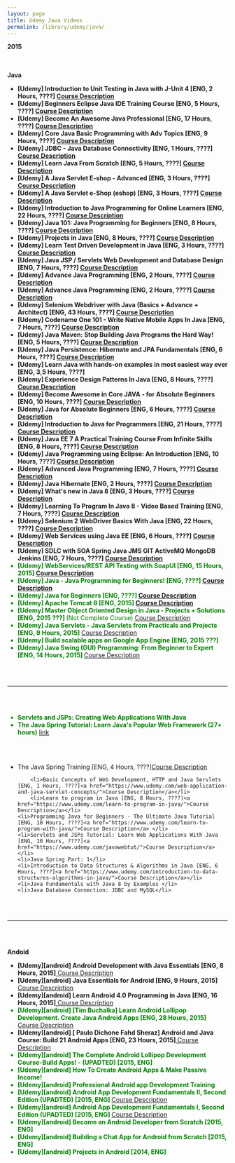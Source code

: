 ```yaml
---
layout: page
title: Udemy Java Videos
permalink: /library/udemy/java/
---
```


<strong>2015</strong>

<br/><br/>
<strong>Java</strong>

<ul>
<li><strong>[Udemy] Introduction to Unit Testing in Java with J-Unit 4 [ENG, 2 Hours, ????] <a href="https://www.udemy.com/introduction-to-unit-testing-java/">Course Description</a></strong></li>
<li><strong>[Udemy] Beginners Eclipse Java IDE Training Course [ENG, 5 Hours, ????] <a href="https://www.udemy.com/beginners-eclipse-java-ide-training-course/">Course Description</a></strong></li>
<li><strong>[Udemy] Become An Awesome Java Professional [ENG, 17 Hours, ????] <a href="https://www.udemy.com/java-programming-wizard/">Course Description</a></strong></li>
<li><strong>[Udemy] Core Java Basic Programming with Adv Topics [ENG, 9 Hours, ????] <a href="https://www.udemy.com/core-java-basic-programming-with-adv-topics/">Course Description</a></strong></li>
<li><strong>[Udemy] JDBC - Java Database Connectivity [ENG, 1 Hours, ????] <a href="https://www.udemy.com/jdbc-java-database-connectivity/">Course Description</a></strong></li>
<li><strong>[Udemy] Learn Java From Scratch [ENG, 5 Hours, ????] <a href="https://www.udemy.com/learnjava/">Course Description</a></strong></li>

<li><strong>[Udemy] A Java Servlet E-shop - Advanced [ENG, 3 Hours, ????] <a href="https://www.udemy.com/a-java-servlet-e-shop-advanced/">Course Description</a></strong></li>

<li><strong>[Udemy] A Java Servlet e-Shop (eshop) [ENG, 3 Hours, ????] <a href="https://www.udemy.com/servlet-eshop/">Course Description</a></strong></li>
<li><strong>[Udemy] Introduction to Java Programming for Online Learners [ENG, 22 Hours, ????] <a href="https://www.udemy.com/learning-to-program-in-java-a-supplement-for-online-academic-learners/">Course Description</a></strong></li>
<li><strong>[Udemy] Java 101: Java Programming for Beginners [ENG, 8 Hours, ????] <a href="https://www.udemy.com/java-programming-for-beginners/">Course Description</a></strong></li>
<li><strong>[Udemy] Projects in Java [ENG, 8 Hours, ????] <a href="https://www.udemy.com/learn-java-by-building-projects/">Course Description</a></strong></li>
<li><strong>[Udemy] Learn Test Driven Development in Java [ENG, 3 Hours, ????] <a href="https://www.udemy.com/learn-test-driven-development-in-java/">Course Description</a></strong></li>
<li><strong>[Udemy] Java JSP / Servlets Web Development and Database Design [ENG, 7 Hours, ????] <a href="https://www.udemy.com/java-web-developmen-with-real-world-development-flow/">Course Description</a></strong></li>
<li><strong>[Udemy] Advance Java Programming [ENG, 2 Hours, ????] <a href="https://www.udemy.com/advance-java-programming/">Course Description</a></strong></li>
<li><strong>[Udemy] Advance Java Programming [ENG, 2 Hours, ????] <a href="https://www.udemy.com/advance-java-programming/">Course Description</a></strong></li>
<li><strong>[Udemy] Selenium Webdriver with Java (Basics + Advance + Architect) [ENG, 43 Hours, ????] <a href="https://www.udemy.com/selenium-tutorials/">Course Description</a></strong></li>
<li><strong>[Udemy] Codename One 101 - Write Native Mobile Apps In Java [ENG, 7 Hours, ????] <a href="https://www.udemy.com/codenameone101/">Course Description</a></strong></li>
<li><strong>[Udemy] Java Maven: Stop Building Java Programs the Hard Way! [ENG, 5 Hours, ????] <a href="https://www.udemy.com/apachemaven/">Course Description</a></strong></li>
<li><strong>[Udemy] Java Persistence: Hibernate and JPA Fundamentals [ENG, 6 Hours, ????] <a href="https://www.udemy.com/hibernate-and-jpa-fundamentals/">Course Description</a></strong></li>
<li><strong>[Udemy] 
Learn Java with hands-on examples in most easiest way ever [ENG, 3,5 Hours, ????] </strong></li>
<li><strong>[Udemy] Experience Design Patterns In Java [ENG, 8 Hours, ????] <a href="https://www.udemy.com/experience-design-patterns/">Course Description</a></strong></li>
<li><strong>[Udemy] Become Awesome in Core JAVA - for Absolute Beginners [ENG, 10 Hours, ????] <a href="https://www.udemy.com/core-java-for-absolute-beginners/">Course Description</a></strong></li>
<li><strong>[Udemy] Java for Absolute Beginners [ENG, 6 Hours, ????] <a href="https://www.udemy.com/learn-java-programming-the-basics/">Course Description</a></strong></li>
<li><strong>[Udemy] Introduction to Java for Programmers [ENG, 21 Hours, ????] <a href="https://www.udemy.com/introduction-to-java-programming/">Course Description</a></strong></li>
<li><strong>[Udemy] Java EE 7 A Practical Training Course From Infinite Skills [ENG, 8 Hours, ????] <a href="https://www.udemy.com/java-ee-7/">Course Description</a></strong></li>
<li><strong>[Udemy] Java Programming using Eclipse: An Introduction [ENG, 10 Hours, ????] <a href="https://www.udemy.com/programming-java/">Course Description</a></strong></li>
<li><strong>[Udemy] Advanced Java Programming [ENG, 7 Hours, ????] <a href="https://www.udemy.com/mcprogramming-advanced-java/">Course Description</a></strong></li>
<li><strong>[Udemy] Java Hibernate [ENG, 2 Hours, ????] <a href="https://www.udemy.com/java-hibernate-java/">Course Description</a></strong></li>
<li><strong>[Udemy] What's new in Java 8 [ENG, 3 Hours, ????] <a href="https://www.udemy.com/whats-new-in-java-8/">Course Description</a></strong></li>
<li><strong>[Udemy] Learning To Program In Java 8 - Video Based Training [ENG, 7 Hours, ????] <a href="https://www.udemy.com/learning-java-8/">Course Description</a></strong></li>
<li><strong>[Udemy] Selenium 2 WebDriver Basics With Java [ENG, 22 Hours, ????] <a href="https://www.udemy.com/selenium-2-webdriver-basics-with-java/">Course Description</a></strong></li>
<li><strong>[Udemy] Web Services using Java EE [ENG, 6 Hours, ????] <a href="https://www.udemy.com/draft/153870/">Course Description</a></strong></li>

<li><strong>[Udemy] SDLC with SOA Spring Java JMS GIT ActiveMQ MongoDB Jenkins [ENG, 7 Hours, ????] <a href="https://www.udemy.com/sdlc-with-soa-spring-jms-git-activemq-mongodb-jenkins/">Course Description</a></strong></li>
<li style="color:green"><strong>[Udemy] WebServices/REST API Testing with SoapUI [ENG, 15 Hours, 2015] <a href="https://www.udemy.com/webservices-testing-with-soap-ui/">Course Description</a></strong></li>
<li style="color:green"><strong>[Udemy] Java - Java Programming for Beginners! [ENG, ????] <a href="https://www.udemy.com/java-programming-java-java/">Course Description</a></strong></li>
<li style="color:green"><strong>[Udemy] Java for Beginners [ENG, ????] <a href="https://www.udemy.com/java-for-beginners6/">Course Description</a></strong></li>
<li style="color:green"><strong>[Udemy] Apache Tomcat 8 [ENG, 2015] <a href="https://www.udemy.com/apache-tomcat-8/">Course Description</a></strong></li>

<li style="color:green"><strong>[Udemy] Master Object Oriented Design in Java - Projects + Solutions [ENG, 2015 ???] </strong>  (Not Complete Course) <a href="https://www.udemy.com/mastering-object-oriented-design-in-java/">Course Description</a></li>

<li style="color:green"><strong>[Udemy] Java Servlets - Java Servlets from Practicals and Projects [ENG, 9 Hours, 2015] </strong><a href="https://www.udemy.com/java-servlets/">Course Description</a></li>
<li style="color:green"><strong>[Udemy] Build scalable apps on Google App Engine [ENG, 2015 ???] </strong></li>
<li style="color:green"><strong>[Udemy] Java Swing (GUI) Programming: From Beginner to Expert [ENG, 14 Hours, 2015] </strong><a href="https://www.udemy.com/java-swing-complete/">Course Description</a></li>
</ul>

<br/><br/>
<hr/>
<br/><br/>


<ul>

<li style="color:green"><strong>Servlets and JSPs: Creating Web Applications With Java</strong></li>
<li style="color:green"><strong>The Java Spring Tutorial: Learn Java's Popular Web Framework (27+ hours)</strong> <a href="https://www.udemy.com/javaspring/">link</a> </li>
</ul>

<br/><br/>

<ul>



<li>The Java Spring Training [ENG, 4 Hours, ????]<a href="https://www.udemy.com/the-java-spring-training/">Course Description</a></li>

        <li>Basic Concepts of Web Development, HTTP and Java Servlets [ENG, 1 Hours, ????]<a href="https://www.udemy.com/web-application-and-java-servlet-concepts/">Course Description</a></li>
        <li>Learn to program in Java [ENG, 8 Hours, ????]<a href="https://www.udemy.com/learn-to-program-in-java/">Course Description</a></li>
	<li>Programming Java for Beginners - The Ultimate Java Tutorial [ENG, 10 Hours, ????]<a href="https://www.udemy.com/learn-to-program-with-java/">Course Description</a> </li>
	<li>Servlets and JSPs Tutorial: Learn Web Applications With Java [ENG, 10 Hours, ????]<a href="https://www.udemy.com/javawebtut/">Course Description</a></li>
	<li>Java Spring Part: 1</li>
	<li>Introduction to Data Structures & Algorithms in Java [ENG, 6 Hours, ????]<a href="https://www.udemy.com/introduction-to-data-structures-algorithms-in-java/">Course Description</a></li>
	<li>Java Fundamentals with Java 8 by Examples </li>
	<li>Java Database Connection: JDBC and MySQL</li>
</ul>


<br/><br/>
<hr/>
<br/><br/>

<strong>Andoid</strong>

<ul>

<li><strong>[Udemy][android] Android Development with Java Essentials [ENG, 8 Hours, 2015]</strong><a href="https://www.udemy.com/android-development-with-java-essentials/"> Course Description</a></li>


<li><strong>[Udemy][android] Java Essentials for Android [ENG, 9 Hours, 2015]</strong><a href="https://www.udemy.com/java-essentials-for-android/"> Course Description</a></li>


<li><strong>[Udemy][android] Learn Android 4.0 Programming in Java [ENG, 16 Hours, 2015]</strong><a href="https://www.udemy.com/android-tutorial/"> Course Description</a></li>

<li style="color:green"><strong>[Udemy][android] [Tim Buchalka] Learn Android Lollipop Development. Create Java Android Apps [ENG, 28 Hours, 2015]</strong><a href="https://www.udemy.com/android-lollipop-complete-development-course/"> Course Description</a></li>
<li><strong>[Udemy][android] [ Paulo Dichone Fahd Sheraz] Android and Java Course: Build 21 Android Apps [ENG,  23 Hours, 2015]</strong><a href="https://www.udemy.com/complete-android-developer-course/"> Course Description</a></li>
<li style="color:green"><strong>[Udemy][android] The Complete Android Lollipop Development Course-Build Apps! - (UPADTED) [2015, ENG]</strong></li>
<li style="color:green"><strong>[Udemy][android] How To Create Android Apps & Make Passive Income!</strong></li>
<li style="color:green"><strong>[Udemy][android] Professional Android app Development Training</strong></li>
<li style="color:green"><strong>[Udemy][android] Android App Development Fundamentals II, Second Edition (UPADTED) [2015, ENG] </strong><a href="https://www.udemy.com/android-app-development-fundamentals-ii-second-edition/"> Course Description</a></li>
<li style="color:green"><strong>[Udemy][android] Android App Development Fundamentals I, Second Edition (UPADTED) [2015, ENG] </strong><a href="https://www.udemy.com/android-app-development-fundamentals-i-second-edition/"> Course Description</a></li>
<li style="color:green"><strong>[Udemy][android] Become an Android Developer from Scratch [2015, ENG] </strong></li>
<li style="color:green"><strong>[Udemy][android] Building a Chat App for Android from Scratch [2015, ENG] </strong></li>
<li style="color:green"><strong>[Udemy][android] Projects in Android [2014, ENG]</strong></li>
</ul>
